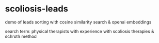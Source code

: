 # scoliosis-leads
demo of leads sorting with cosine similarity search & openai embeddings

search term: physical therapists with experience with scoliosis therapies & schroth method
